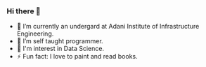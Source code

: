 ### Hi there 👋
- 🔭 I’m currently an undergard at Adani Institute of Infrastructure Engineering.
- 🌱 I’m self taught programmer.
- 👀 I'm interest in Data Science.
- ⚡ Fun fact: I love to paint and read books.

